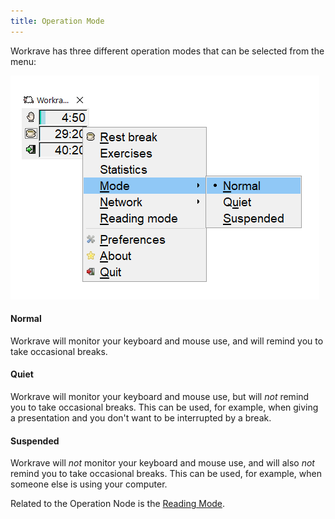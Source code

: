 ```yaml
---
title: Operation Mode
---
```

Workrave has three different operation modes that can be selected from the menu:

![Menu - Operation Mode](/images/screenshots/menu-main-operation-mode.png)

#### Normal

Workrave will monitor your keyboard and mouse use, and will remind you to take occasional breaks.

#### Quiet

Workrave will monitor your keyboard and mouse use, but will *not* remind you to take occasional breaks.
This can be used, for example, when giving a presentation and you don't want to be interrupted by a break.

#### Suspended

Workrave will *not* monitor your keyboard and mouse use, and will also *not* remind you to take occasional breaks.
This can be used, for example, when someone else is using your computer.

Related to the Operation Node is the [Reading Mode](../reading-mode).
